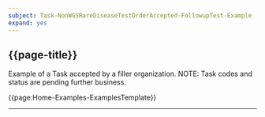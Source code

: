 ```yaml
---
subject: Task-NonWGSRareDiseaseTestOrderAccepted-FollowupTest-Example
expand: yes
---
```



## {{page-title}}

Example of a Task accepted by a filler organization. NOTE: Task codes and status are pending further business.

{{page:Home-Examples-ExamplesTemplate}}


---